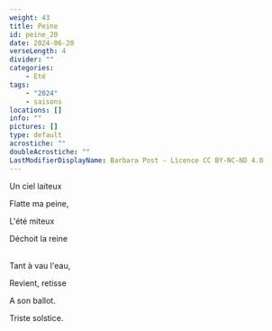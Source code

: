 ```yaml
---
weight: 43
title: Peine
id: peine_20
date: 2024-06-20
verseLength: 4
divider: ""
categories:
    - Eté
tags:
    - "2024"
    - saisons
locations: []
info: ""
pictures: []
type: default
acrostiche: ""
doubleAcrostiche: ""
LastModifierDisplayName: Barbara Post - Licence CC BY-NC-ND 4.0
---
```

Un ciel laiteux

Flatte ma peine,

L'été miteux

Déchoit la reine

 \
Tant à vau l'eau,

Revient, retisse

A son ballot.

Triste solstice.

